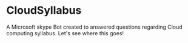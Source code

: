 # CloudSyllabus
A Microsoft skype Bot created to answered questions regarding Cloud computing syllabus.
Let's see where this goes!
